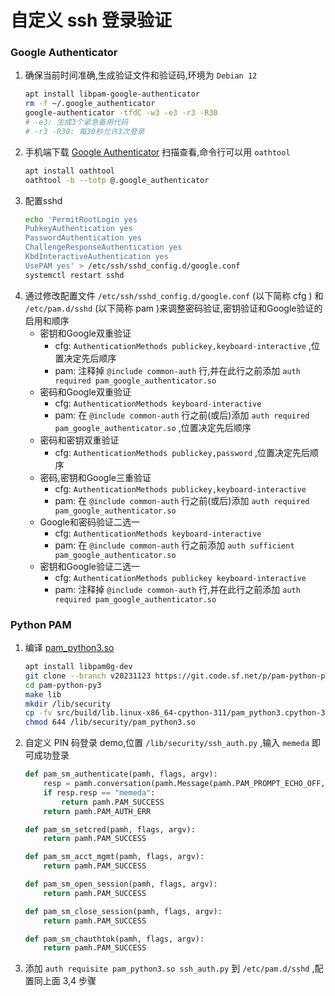 ﻿# 自定义 ssh 登录验证
### Google Authenticator
1. 确保当前时间准确,生成验证文件和验证码,环境为 `Debian 12`
    ```bash
    apt install libpam-google-authenticator
    rm -f ~/.google_authenticator
    google-authenticator -tfdC -w3 -e3 -r3 -R30
    # -e3: 生成3个紧急备用代码
    # -r3 -R30: 每30秒允许3次登录
    ```
2. 手机端下载 [Google Authenticator](https://play.google.com/store/apps/details?id=com.google.android.apps.authenticator2) 扫描查看,命令行可以用 `oathtool`
    ```bash
    apt install oathtool
    oathtool -b --totp @.google_authenticator
    ```
3. 配置sshd
    ```bash
    echo 'PermitRootLogin yes
    PubkeyAuthentication yes
    PasswordAuthentication yes
    ChallengeResponseAuthentication yes
    KbdInteractiveAuthentication yes
    UsePAM yes' > /etc/ssh/sshd_config.d/google.conf
    systemctl restart sshd
    ```
4. 通过修改配置文件 `/etc/ssh/sshd_config.d/google.conf` (以下简称 cfg ) 和 `/etc/pam.d/sshd` (以下简称 pam )来调整密码验证,密钥验证和Google验证的启用和顺序
    * 密钥和Google双重验证
        * cfg: `AuthenticationMethods publickey,keyboard-interactive` ,位置决定先后顺序
        * pam: 注释掉 `@include common-auth` 行,并在此行之前添加 `auth required pam_google_authenticator.so`
    * 密码和Google双重验证
        * cfg: `AuthenticationMethods keyboard-interactive`
        * pam: 在 `@include common-auth` 行之前(或后)添加 `auth required pam_google_authenticator.so` ,位置决定先后顺序
    * 密码和密钥双重验证
        * cfg: `AuthenticationMethods publickey,password` ,位置决定先后顺序
    * 密码,密钥和Google三重验证
        * cfg: `AuthenticationMethods publickey,keyboard-interactive`
        * pam: 在 `@include common-auth` 行之前(或后)添加 `auth required pam_google_authenticator.so`
    * Google和密码验证二选一
        * cfg: `AuthenticationMethods keyboard-interactive`
        * pam: 在 `@include common-auth` 行之前添加 `auth sufficient pam_google_authenticator.so`
    * 密钥和Google验证二选一
        * cfg: `AuthenticationMethods publickey keyboard-interactive`
        * pam: 注释掉 `@include common-auth` 行,并在此行之前添加 `auth required pam_google_authenticator.so`
### Python PAM
1. 编译 [pam_python3.so](https://sourceforge.net/p/pam-python/tickets/5/)
    ```bash
    apt install libpam0g-dev
    git clone --branch v20231123 https://git.code.sf.net/p/pam-python-py3/code pam-python-py3
    cd pam-python-py3
    make lib
    mkdir /lib/security
    cp -fv src/build/lib.linux-x86_64-cpython-311/pam_python3.cpython-311-x86_64-linux-gnu.so /lib/security/pam_python3.so
    chmod 644 /lib/security/pam_python3.so
    ```
2. 自定义 PIN 码登录 demo,位置 `/lib/security/ssh_auth.py` ,输入 `memeda` 即可成功登录
    ```python
    def pam_sm_authenticate(pamh, flags, argv):
        resp = pamh.conversation(pamh.Message(pamh.PAM_PROMPT_ECHO_OFF, "PIN: "))
        if resp.resp == "memeda":
            return pamh.PAM_SUCCESS
        return pamh.PAM_AUTH_ERR

    def pam_sm_setcred(pamh, flags, argv):
        return pamh.PAM_SUCCESS

    def pam_sm_acct_mgmt(pamh, flags, argv):
        return pamh.PAM_SUCCESS

    def pam_sm_open_session(pamh, flags, argv):
        return pamh.PAM_SUCCESS

    def pam_sm_close_session(pamh, flags, argv):
        return pamh.PAM_SUCCESS

    def pam_sm_chauthtok(pamh, flags, argv):
        return pamh.PAM_SUCCESS
    ```
3. 添加 `auth requisite pam_python3.so ssh_auth.py` 到 `/etc/pam.d/sshd` ,配置同上面 3,4 步骤